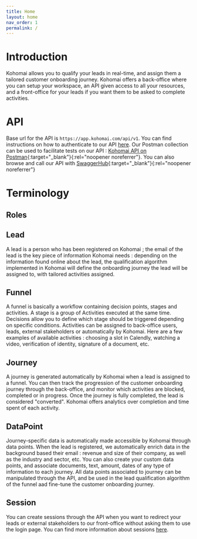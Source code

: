 ```yaml
---
title: Home
layout: home
nav_order: 1
permalink: /
---
```


# Introduction

Kohomai allows you to qualify your leads in real-time, and assign them a tailored customer onboarding journey.
Kohomai offers a back-office where you can setup your workspace, an API given access to all your resources, and a front-office for your leads if you want them to be asked to complete activities.

# API

Base url for the API is ``https://app.kohomai.com/api/v1``.
You can find instructions on how to authenticate to our API [here](/pages/API%20authentication.html).
Our Postman collection can be used to facilitate tests on our API : [Kohomai API on Postman](https://kohomai.postman.co/workspace/Kohomai~79462e29-fc9a-4b2c-8d41-bc662701b9da/collection/19855856-94cfa45e-58ff-4eeb-b1a3-7137759a6e4c?action=share&creator=19855856){:target="_blank"}{:rel="noopener noreferrer"}.
You can also browse and call our API with [SwaggerHub](https://app.swaggerhub.com/apis-docs/Kohomai/api/1.0.0){:target="_blank"}{:rel="noopener noreferrer"}

# Terminology

## Roles

## Lead

A lead is a person who has been registered on Kohomai ; the email of the lead is the key piece of information Kohomai needs : depending on the information found online about the lead, the qualification algorithm implemented in Kohomai will define the onboarding journey the lead will be assigned to, with tailored activities assigned.

## Funnel

A funnel is basically a workflow containing decision points, stages and activities. A stage is a group of Activities executed at the same time. Decisions allow you to define which stage should be triggered depending on specific conditions. Activities can be assigned to back-office users, leads, external stakeholders or automatically by Kohomai. Here are a few examples of available activities : choosing a slot in Calendly, watching a video, verification of identity, signature of a document, etc.

## Journey

A journey is generated automatically by Kohomai when a lead is assigned to a funnel. You can then track the progression of the customer onboarding journey through the back-office, and monitor which activities are blocked, completed or in progress. Once the journey is fully completed, the lead is considered "converted". Kohomai offers analytics over completion and time spent of each activity.

## DataPoint

Journey-specific data is automatically made accessible by Kohomai through data points. When the lead is registered, we automatically enrich data in the background based their email : revenue and size of their company, as well as the industry and sector, etc. You can also create your custom data points, and associate documents, text, amount, dates of any type of information to each journey. All data points associated to journey can be manipulated through the API, and be used in the lead qualification algorithm of the funnel aad fine-tune the customer onboarding journey.

## Session

You can create sessions through the API when you want to redirect your leads or external stakeholders to our front-office without asking them to use the login page. You can find more information about sessions [here](/Front-office%20session.html).
